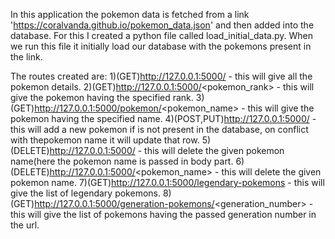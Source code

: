 In this application the pokemon data is fetched from a link 'https://coralvanda.github.io/pokemon_data.json'
and then added into the database. For this I created a python file called load_initial_data.py. When we run
this file it initially load our database with the pokemons present in the link.

The routes created are:
1)(GET)http://127.0.0.1:5000/ - this will give all the pokemon details.
2)(GET)http://127.0.0.1:5000/<pokemon_rank> - this will give the pokemon having the specified rank.
3)(GET)http://127.0.0.1:5000/pokemon/<pokemon_name> - this will give the pokemon having the specified name.
4)(POST,PUT)http://127.0.0.1:5000/ - this will add a new pokemon if is not present in the database, on conflict  with thepokemon name it will update that row.
5)(DELETE)http://127.0.0.1:5000/ - this will delete the given pokemon name(here the pokemon name is passed in body part.
6)(DELETE)http://127.0.0.1:5000/<pokemon_name> - this will delete the given pokemon name.
7)(GET)http://127.0.0.1:5000/legendary-pokemons - this will give the list of legendary pokemons.
8)(GET)http://127.0.0.1:5000/generation-pokemons/<generation_number> - this will give the list of pokemons having the passed generation number in the url.